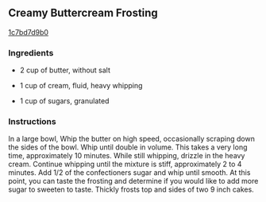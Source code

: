 ## Creamy Buttercream Frosting

[1c7bd7d9b0](http://allrecipes.com/recipe/creamy-buttercream-frosting/)

### Ingredients

 - 2 cup of butter, without salt

 - 1 cup of cream, fluid, heavy whipping

 - 1 cup of sugars, granulated

### Instructions

In a large bowl, Whip the butter on high speed, occasionally scraping down the sides of the bowl. Whip until double in volume. This takes a very long time, approximately 10 minutes. While still whipping, drizzle in the heavy cream. Continue whipping until the mixture is stiff, approximately 2 to 4 minutes. Add 1/2 of the confectioners sugar and whip until smooth. At this point, you can taste the frosting and determine if you would like to add more sugar to sweeten to taste. Thickly frosts top and sides of two 9 inch cakes.